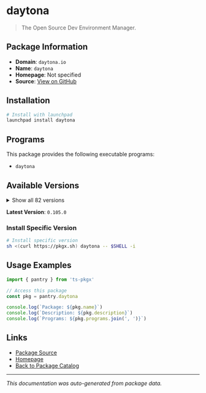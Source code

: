 # daytona

> The Open Source Dev Environment Manager.

## Package Information

- **Domain**: `daytona.io`
- **Name**: `daytona`
- **Homepage**: Not specified
- **Source**: [View on GitHub](https://github.com/pkgxdev/pantry/tree/main/projects/daytona.io/package.yml)

## Installation

```bash
# Install with launchpad
launchpad install daytona
```

## Programs

This package provides the following executable programs:

- `daytona`

## Available Versions

<details>
<summary>Show all 82 versions</summary>

- `0.105.0`, `0.104.1`, `0.104.0`, `0.103.0`, `0.102.0`
- `0.101.0`, `0.100.0`, `0.53.0`, `0.52.1`, `0.52.0`
- `0.51.0`, `0.50.0`, `0.49.0`, `0.48.0`, `0.47.0`
- `0.46.1`, `0.46.0`, `0.45.0`, `0.44.1`, `0.44.0`
- `0.43.0`, `0.42.1`, `0.42.0`, `0.41.0`, `0.40.0`
- `0.39.0`, `0.38.0`, `0.37.0`, `0.36.0`, `0.35.1`
- `0.35.0`, `0.34.0`, `0.33.0`, `0.32.0`, `0.31.0`
- `0.30.1`, `0.30.0`, `0.29.1`, `0.29.0`, `0.28.1`
- `0.28.0`, `0.27.0`, `0.26.1`, `0.26.0`, `0.25.2`
- `0.25.1`, `0.25.0`, `0.24.0`, `0.23.1`, `0.23.0`
- `0.22.1`, `0.22.0`, `0.21.3`, `0.21.2`, `0.21.1`
- `0.21.0`, `0.20.0`, `0.19.1`, `0.19.0`, `0.18.0`
- `0.17.0`, `0.16.0`, `0.15.0`, `0.14.0`, `0.13.0`
- `0.12.1`, `0.12.0`, `0.11.0`, `0.10.0`, `0.9.0`
- `0.8.2`, `0.8.1`, `0.8.0`, `0.7.1`, `0.7.0`
- `0.6.0`, `0.5.0`, `0.4.1`, `0.4.0`, `0.3.1`
- `0.3.0`, `0.2.0`

</details>

**Latest Version**: `0.105.0`

### Install Specific Version

```bash
# Install specific version
sh <(curl https://pkgx.sh) daytona -- $SHELL -i
```

## Usage Examples

```typescript
import { pantry } from 'ts-pkgx'

// Access this package
const pkg = pantry.daytona

console.log(`Package: ${pkg.name}`)
console.log(`Description: ${pkg.description}`)
console.log(`Programs: ${pkg.programs.join(', ')}`)
```

## Links

- [Package Source](https://github.com/pkgxdev/pantry/tree/main/projects/daytona.io/package.yml)
- [Homepage](#)
- [Back to Package Catalog](../../package-catalog.md)

---

*This documentation was auto-generated from package data.*
